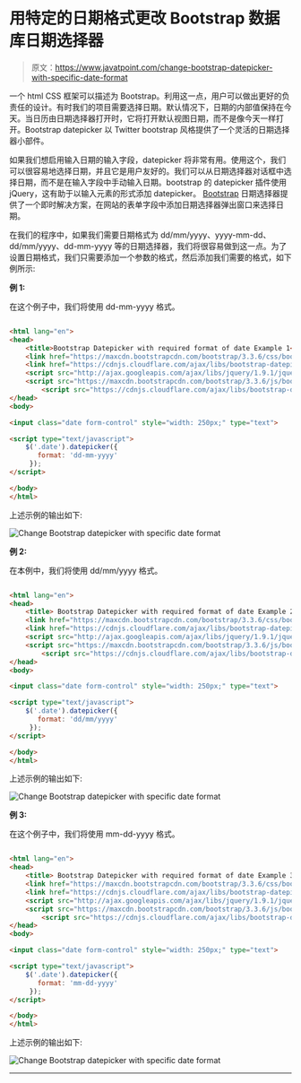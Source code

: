 # 用特定的日期格式更改 Bootstrap 数据库日期选择器

> 原文：<https://www.javatpoint.com/change-bootstrap-datepicker-with-specific-date-format>

一个 html CSS 框架可以描述为 Bootstrap。利用这一点，用户可以做出更好的负责任的设计。有时我们的项目需要选择日期。默认情况下，日期的内部值保持在今天。当日历由日期选择器打开时，它将打开默认视图日期，而不是像今天一样打开。Bootstrap datepicker 以 Twitter bootstrap 风格提供了一个灵活的日期选择器小部件。

如果我们想启用输入日期的输入字段，datepicker 将非常有用。使用这个，我们可以很容易地选择日期，并且它是用户友好的。我们可以从日期选择器对话框中选择日期，而不是在输入字段中手动输入日期。bootstrap 的 datepicker 插件使用 jQuery，这有助于以输入元素的形式添加 datepicker。 [Bootstrap](https://www.javatpoint.com/bootstrap-tutorial) 日期选择器提供了一个即时解决方案，在网站的表单字段中添加日期选择器弹出窗口来选择日期。

在我们的程序中，如果我们需要日期格式为 dd/mm/yyyy、yyyy-mm-dd、dd/mm/yyyy、dd-mm-yyyy 等的日期选择器，我们将很容易做到这一点。为了设置日期格式，我们只需要添加一个参数的格式，然后添加我们需要的格式，如下例所示:

**例 1:**

在这个例子中，我们将使用 dd-mm-yyyy 格式。

```html

<html lang="en">
<head>
    <title>Bootstrap Datepicker with required format of date Example 1</title> 
    <link href="https://maxcdn.bootstrapcdn.com/bootstrap/3.3.6/css/bootstrap.min.css" rel="stylesheet">
    <link href="https://cdnjs.cloudflare.com/ajax/libs/bootstrap-datepicker/1.5.0/css/bootstrap-datepicker.css" rel="stylesheet">
    <script src="http://ajax.googleapis.com/ajax/libs/jquery/1.9.1/jquery.js"></script>
    <script src="https://maxcdn.bootstrapcdn.com/bootstrap/3.3.6/js/bootstrap.min.js"></script> 
        <script src="https://cdnjs.cloudflare.com/ajax/libs/bootstrap-datepicker/1.5.0/js/bootstrap-datepicker.js"></script> 
</head>
<body>

<input class="date form-control" style="width: 250px;" type="text">

<script type="text/javascript">
    $('.date').datepicker({
       format: 'dd-mm-yyyy'
     });
</script>

</body>
</html>

```

上述示例的输出如下:

![Change Bootstrap datepicker with specific date format](img/e3e8c1d1b12e1b62795dc063fdecb926.png)

**例 2:**

在本例中，我们将使用 dd/mm/yyyy 格式。

```html

<html lang="en">
<head>
    <title> Bootstrap Datepicker with required format of date Example 2 </title>  
    <link href="https://maxcdn.bootstrapcdn.com/bootstrap/3.3.6/css/bootstrap.min.css" rel="stylesheet">
    <link href="https://cdnjs.cloudflare.com/ajax/libs/bootstrap-datepicker/1.5.0/css/bootstrap-datepicker.css" rel="stylesheet">
    <script src="http://ajax.googleapis.com/ajax/libs/jquery/1.9.1/jquery.js"> </script>
    <script src="https://maxcdn.bootstrapcdn.com/bootstrap/3.3.6/js/bootstrap.min.js"> </script>  
        <script src="https://cdnjs.cloudflare.com/ajax/libs/bootstrap-datepicker/1.5.0/js/bootstrap-datepicker.js"> </script>  
</head>
<body>

<input class="date form-control" style="width: 250px;" type="text">

<script type="text/javascript">
    $('.date').datepicker({
       format: 'dd/mm/yyyy'
     });
</script>

</body>
</html>

```

上述示例的输出如下:

![Change Bootstrap datepicker with specific date format](img/5bc328d16cf7e5622d9e27bb10a82dd9.png)

**例 3:**

在这个例子中，我们将使用 mm-dd-yyyy 格式。

```html

<html lang="en">
<head>
    <title> Bootstrap Datepicker with required format of date Example 3 </title>  
    <link href="https://maxcdn.bootstrapcdn.com/bootstrap/3.3.6/css/bootstrap.min.css" rel="stylesheet">
    <link href="https://cdnjs.cloudflare.com/ajax/libs/bootstrap-datepicker/1.5.0/css/bootstrap-datepicker.css" rel="stylesheet">
    <script src="http://ajax.googleapis.com/ajax/libs/jquery/1.9.1/jquery.js"> </script>
    <script src="https://maxcdn.bootstrapcdn.com/bootstrap/3.3.6/js/bootstrap.min.js">  </script>  
        <script src="https://cdnjs.cloudflare.com/ajax/libs/bootstrap-datepicker/1.5.0/js/bootstrap-datepicker.js"> </script>  
</head>
<body>

<input class="date form-control" style="width: 250px;" type="text">

<script type="text/javascript">
    $('.date').datepicker({
       format: 'mm-dd-yyyy'
     });
</script>

</body>
</html>

```

上述示例的输出如下:

![Change Bootstrap datepicker with specific date format](img/482658c139a2e3c656892f2259af4080.png)

* * *